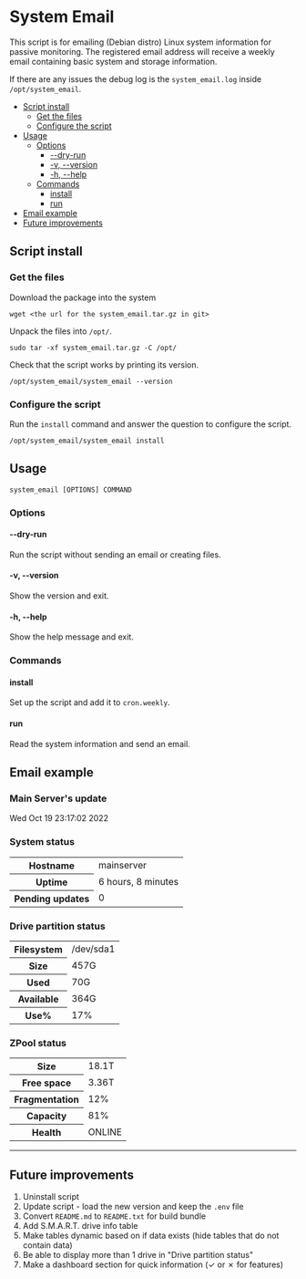 # System Email

This script is for emailing (Debian distro) Linux system information for passive
monitoring. The registered email address will receive a weekly email containing
basic system and storage information.

If there are any issues the debug log is the `system_email.log` inside
`/opt/system_email`.

<!-- TOC -->

* [Script install](#script-install)
    * [Get the files](#get-the-files)
    * [Configure the script](#configure-the-script)
* [Usage](#usage)
    * [Options](#options)
        * [--dry-run](#--dry-run)
        * [-v, --version](#-v---version)
        * [-h, --help](#-h---help)
    * [Commands](#commands)
        * [install](#install)
        * [run](#run)
* [Email example](#email-example)
* [Future improvements](#future-improvements)

<!-- TOC -->

## Script install

### Get the files

Download the package into the system

```shell
wget <the url for the system_email.tar.gz in git>
```

Unpack the files into `/opt/`.

```shell
sudo tar -xf system_email.tar.gz -C /opt/
```

Check that the script works by printing its version.

```shell
/opt/system_email/system_email --version
```

### Configure the script

Run the `install` command and answer the question to configure the script.

```shell
/opt/system_email/system_email install
```

## Usage

```shell
system_email [OPTIONS] COMMAND
```

### Options

#### --dry-run

Run the script without sending an email or creating files.

#### -v, --version

Show the version and exit.

#### -h, --help

Show the help message and exit.

### Commands

#### install

Set up the script and add it to `cron.weekly`.

#### run

Read the system information and send an email.

## Email example

<body>
<h3>Main Server's update</h3>
<p>Wed Oct 19 23:17:02 2022</p>

<h3>System status</h3>
<table>
    <tr>
        <th>Hostname</th>
        <td>mainserver</td>
    </tr>
    <tr>
        <th>Uptime</th>
        <td>6 hours, 8 minutes</td>
    </tr>
    <tr>
        <th>Pending updates</th>
        <td>0</td>
    </tr>
</table>


<h3>Drive partition status</h3>
<table>
    <tr>
        <th>Filesystem</th>
        <td>/dev/sda1</td>
    </tr>
    <tr>
        <th>Size</th>
        <td>457G</td>
    </tr>
    <tr>
        <th>Used</th>
        <td>70G</td>
    </tr>
    <tr>
        <th>Available</th>
        <td>364G</td>
    </tr>
    <tr>
        <th>Use%</th>
        <td>17%</td>
    </tr>
</table>


<h3>ZPool status</h3>
<table>
    <tr>
        <th>Size</th>
        <td>18.1T</td>
    </tr>
    <tr>
        <th>Free space</th>
        <td>3.36T</td>
    </tr>
    <tr>
        <th>Fragmentation</th>
        <td>12%</td>
    </tr>
    <tr>
        <th>Capacity</th>
        <td>81%</td>
    </tr>
    <tr>
        <th>Health</th>
        <td>ONLINE</td>
    </tr>
</table>
</body>

<hr/>

## Future improvements

1. Uninstall script
2. Update script - load the new version and keep the `.env` file
3. Convert `README.md` to `README.txt` for build bundle
4. Add S.M.A.R.T. drive info table
5. Make tables dynamic based on if data exists (hide tables that do not contain data)
6. Be able to display more than 1 drive in "Drive partition status"
7. Make a dashboard section for quick information (&check; or &cross; for features)